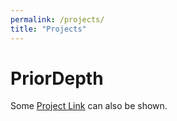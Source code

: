 ```yaml
---
permalink: /projects/
title: "Projects"
---
```



# PriorDepth

Some [Project Link](#) can also be shown.